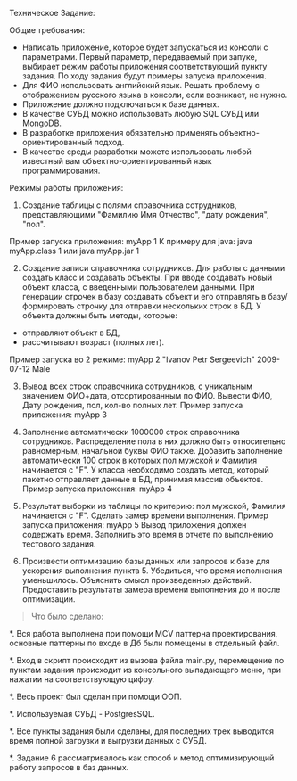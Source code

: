 Техническое Задание:

Общие требования:

- Написать приложение, которое будет запускаться из консоли с параметрами. Первый параметр, передаваемый при запуке,
  выбирает режим работы приложения соответствующий пункту задания. По ходу задания будут примеры запуска приложения.
- Для ФИО использовать английский язык. Решать проблему с отображением русского языка в консоли, если возникает, не
  нужно.
- Приложение должно подключаться к базе данных.
- В качестве СУБД можно использовать любую SQL СУБД или MongoDB.
- В разработке приложения обязательно применять объектно-ориентированный подход.
- В качестве среды разработки можете использовать любой известный вам объектно-ориентированный язык программирования.

Режимы работы приложения:

1. Создание таблицы с полями справочника сотрудников, представляющими "Фамилию Имя Отчество", "дату рождения", "пол".

Пример запуска приложения:
myApp 1
К примеру для java:
java myApp.class 1 или java myApp.jar 1

2. Создание записи справочника сотрудников.
   Для работы с данными создать класс и создавать объекты. При вводе создавать новый объект класса, с введенными
   пользователем данными.
   При генерации строчек в базу создавать объект и его отправлять в базу/формировать строчку для отправки нескольких
   строк в БД.
   У объекта должны быть методы, которые:

- отправляют объект в БД,
- рассчитывают возраст (полных лет).

Пример запуска во 2 режиме:
myApp 2 "Ivanov Petr Sergeevich" 2009-07-12 Male

3. Вывод всех строк справочника сотрудников, с уникальным значением ФИО+дата, отсортированным по ФИО. Вывести ФИО, Дату
   рождения, пол, кол-во полных лет.
   Пример запуска приложения:
   myApp 3

4. Заполнение автоматически 1000000 строк справочника сотрудников. Распределение пола в них должно быть относительно
   равномерным, начальной буквы ФИО также. Добавить заполнение автоматически 100 строк в которых пол мужской и Фамилия
   начинается с "F".
   У класса необходимо создать метод, который пакетно отправляет данные в БД, принимая массив объектов.
   Пример запуска приложения:
   myApp 4

5. Результат выборки из таблицы по критерию: пол мужской, Фамилия начинается с "F". Сделать замер времени выполнения.
   Пример запуска приложения:
   myApp 5
   Вывод приложения должен содержать время. Заполнить это время в отчете по выполнению тестового задания.

6. Произвести оптимизацию базы данных или запросов к базе для ускорения выполнения пункта 5. Убедиться, что время
   исполнения уменьшилось. Объяснить смысл произведенных действий. Предоставить результаты замера времени выполнения до
   и после оптимизации.

>Что было сделано:

*. Вся работа выполнена при помощи MCV паттерна проектирования, основные паттерны по входе в Дб были помещены в
отдельный файл.

*. Вход в скрипт происходит из вызова файла main.py, перемещение по пунктам задания происходит из консольного
выпадающего меню,
при нажатии на соответствующую цифру.

*. Весь проект был сделан при помощи ООП.

*. Используемая СУБД - PostgresSQL.

*. Все пункты задания были сделаны, для последних трех выводится время полной загрузки и выгрузки данных с СУБД.

*. Задание 6 рассматривалось как способ и метод оптимизирующий работу запросов в баз данных.

